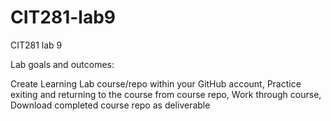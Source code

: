 # CIT281-lab9
CIT281 lab 9

Lab goals and outcomes:

Create Learning Lab course/repo within your GitHub account, 
Practice exiting and returning to the course from course repo, 
Work through course, 
Download completed course repo as deliverable
